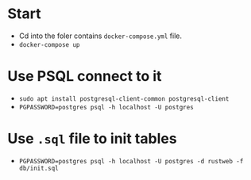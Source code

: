 # Start

- Cd into the foler contains `docker-compose.yml` file.
- `docker-compose up`

# Use PSQL connect to it

- `sudo apt install postgresql-client-common postgresql-client`
- `PGPASSWORD=postgres psql -h localhost -U postgres`

# Use `.sql` file to init tables

- `PGPASSWORD=postgres psql -h localhost -U postgres -d rustweb -f db/init.sql`
